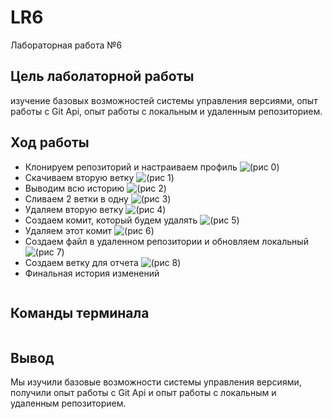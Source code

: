 # LR6

Лабораторная работа №6

## Цель лаболаторной работы

изучение базовых возможностей системы управления версиями, опыт работы с Git Api, опыт работы с локальным и удаленным репозиторием.

## Ход работы

* Клонируем репозиторий и настраиваем профиль
    ![(рис 0)](./image/0.png)
* Скачиваем вторую ветку
    ![(рис 1)](./image/1.png)
* Выводим всю историю
    ![(рис 2)](./image/2.png)
* Сливаем 2 ветки в одну
    ![(рис 3)](./image/3.png)
* Удаляем вторую ветку
    ![(рис 4)](./image/4.png)
* Создаем комит, который будем удалять
    ![(рис 5)](./image/5.png)
* Удаляем этот комит
    ![(рис 6)](./image/6.png)
* Создаем файл в удаленном репозитории и обновляем локальный
    ![(рис 7)](./image/7.png)
* Создаем ветку для отчета
    ![(рис 8)](./image/8.png)
* Финальная история изменений

``` sh

```

## Команды терминала

```sh

```

## Вывод

Мы изучили базовые возможности системы управления версиями, получили опыт работы с Git Api и опыт работы с локальным и удаленным репозиторием.